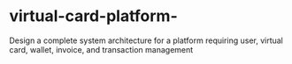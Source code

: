 # virtual-card-platform-
Design a complete system architecture for a platform requiring user, virtual card, wallet, invoice, and transaction management
